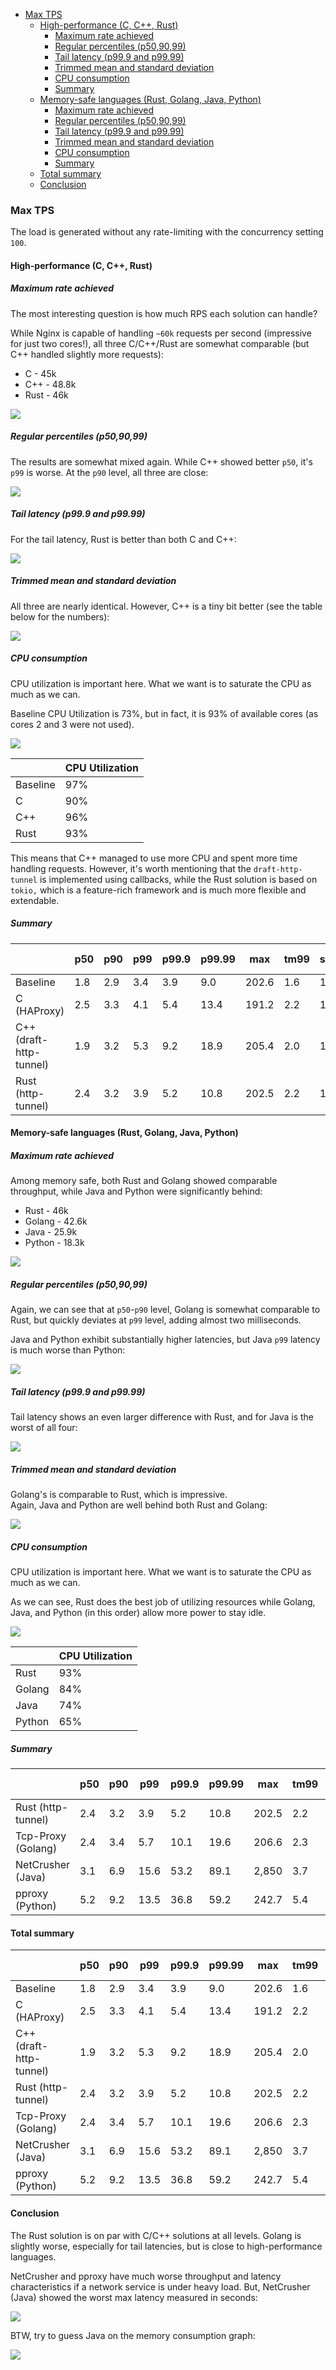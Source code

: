 - [Max TPS](#max-tps)
    * [High-performance (C, C++, Rust)](#high-performance-c-c-rust)
        + [Maximum rate achieved](#maximum-rate-achieved)
        + [Regular percentiles (p50,90,99)](#regular-percentiles-p509099)
        + [Tail latency (p99.9 and p99.99)](#tail-latency-p999-and-p9999)
        + [Trimmed mean and standard deviation](#trimmed-mean-and-standard-deviation)
        + [CPU consumption](#cpu-consumption)
        + [Summary](#summary)
    * [Memory-safe languages (Rust, Golang, Java, Python)](#memory-safe-languages-rust-golang-java-python)
        + [Maximum rate achieved](#maximum-rate-achieved-1)
        + [Regular percentiles (p50,90,99)](#regular-percentiles-p509099-1)
        + [Tail latency (p99.9 and p99.99)](#tail-latency-p999-and-p9999-1)
        + [Trimmed mean and standard deviation](#trimmed-mean-and-standard-deviation-1)
        + [CPU consumption](#cpu-consumption-1)
        + [Summary](#summary-1)
    * [Total summary](#total-summary)
    * [Conclusion](#conclusion)

### Max TPS

The load is generated without any rate-limiting with the concurrency setting `100`.

#### High-performance (C, C++, Rust)

##### Maximum rate achieved

The most interesting question is how much RPS each solution can handle?

While Nginx is capable of handling `~60k` requests per second (impressive for just two cores!),
all three C/C++/Rust are somewhat comparable (but C++ handled slightly more requests):

* C - 45k
* C++ - 48.8k
* Rust - 46k

![](https://raw.githubusercontent.com/xnuter/perf-gauge/main/examples/prom/max-baseline-c-cpp-rust-rps.png)

##### Regular percentiles (p50,90,99)

The results are somewhat mixed again. While C++ showed better `p50`, it's `p99` is worse.
At the `p90` level, all three are close:

![](https://raw.githubusercontent.com/xnuter/perf-gauge/main/examples/prom/max-baseline-c-cpp-rust-p50-99.png)

##### Tail latency (p99.9 and p99.99)

For the tail latency, Rust is better than both C and C++:

![](https://raw.githubusercontent.com/xnuter/perf-gauge/main/examples/prom/max-baseline-c-cpp-rust-tail.png)

##### Trimmed mean and standard deviation

All three are nearly identical. However, C++ is a tiny bit better (see the table below for the numbers):

![](https://raw.githubusercontent.com/xnuter/perf-gauge/main/examples/prom/max-baseline-c-cpp-rust-mean.png)

##### CPU consumption

CPU utilization is important here. What we want is to saturate the CPU as much as we can.

Baseline CPU Utilization is 73%, but in fact, it is 93% of available cores (as cores 2 and 3 were not used).

![](https://raw.githubusercontent.com/xnuter/perf-gauge/main/examples/prom/max-baseline-c-cpp-rust-cpu.png)

| | CPU Utilization |
|---|---|
|Baseline |97% |
|C |90%|
|C++ |96%|
|Rust |93%|

This means that C++ managed to use more CPU and spent more time handling requests.
However, it's worth mentioning that the `draft-http-tunnel` is implemented using callbacks, while the Rust solution is based on `tokio,`
which is a feature-rich framework and is much more flexible and extendable.

##### Summary

| | p50  | p90  | p99 |  p99.9 |  p99.99 | max | tm99 | stddev | rps (k) |
|---|---|---|---|---|---|---|---|---|---|
| Baseline  | 1.8  | 2.9 | 3.4 | 3.9 | 9.0 | 202.6 | 1.6 | 1.2 | 60.4 |
| C (HAProxy) | 2.5  | 3.3 | 4.1 | 5.4 | 13.4 | 191.2 | 2.2 | 1.3 | 45.3 |
| C++ (draft-http-tunnel) | 1.9  | 3.2 | 5.3 | 9.2 | 18.9 | 205.4 | 2.0 | 1.2 | 48.8 |
| Rust (http-tunnel) | 2.4  | 3.2  | 3.9 | 5.2 | 10.8 | 202.5 | 2.2 | 1.3 | 46 |

#### Memory-safe languages (Rust, Golang, Java, Python)

##### Maximum rate achieved

Among memory safe, both Rust and Golang showed comparable throughput, while Java and Python were significantly behind:

* Rust - 46k
* Golang - 42.6k
* Java - 25.9k
* Python - 18.3k

![](https://raw.githubusercontent.com/xnuter/perf-gauge/main/examples/prom/max-rust-golang-java-python-rps.png)

##### Regular percentiles (p50,90,99)

Again, we can see that at `p50`-`p90` level, Golang is somewhat comparable to Rust,
but quickly deviates at `p99` level, adding almost two milliseconds.

Java and Python exhibit substantially higher latencies, but Java `p99` latency is much worse than Python:

![](https://raw.githubusercontent.com/xnuter/perf-gauge/main/examples/prom/max-rust-golang-java-python-p50-99.png)

##### Tail latency (p99.9 and p99.99)

Tail latency shows an even larger difference with Rust, and for Java is the worst of all four:

![](https://raw.githubusercontent.com/xnuter/perf-gauge/main/examples/prom/max-rust-golang-java-python-tail.png)

##### Trimmed mean and standard deviation

Golang's is comparable to Rust, which is impressive.  
Again, Java and Python are well behind both Rust and Golang:

![](https://raw.githubusercontent.com/xnuter/perf-gauge/main/examples/prom/max-rust-golang-java-python-mean.png)

##### CPU consumption

CPU utilization is important here. What we want is to saturate the CPU as much as we can.

As we can see, Rust does the best job of utilizing resources while Golang, Java, and Python (in this order)
allow more power to stay idle.

![](https://raw.githubusercontent.com/xnuter/perf-gauge/main/examples/prom/max-rust-golang-java-python-cpu.png)

| | CPU Utilization |
|---|---|
|Rust |93%|
|Golang |84% |
|Java |74%|
|Python |65%|

##### Summary

| | p50  | p90  | p99 |  p99.9 |  p99.99 | max | tm99 | stddev | rps (k) |
|---|---|---|---|---|---|---|---|---|---|
| Rust (http-tunnel) | 2.4  | 3.2  | 3.9 | 5.2 | 10.8 | 202.5 | 2.2 | 1.3 | 46 |
| Tcp-Proxy (Golang) | 2.4 | 3.4 | 5.7  | 10.1 | 19.6 | 206.6 | 2.3 | 1.4 | 42.6 |
| NetCrusher (Java) | 3.1  | 6.9 | 15.6  | 53.2 | 89.1 | 2,850 | 3.7 | 12.3 | 25.9 |
| pproxy (Python) | 5.2  | 9.2 | 13.5  | 36.8 | 59.2 | 242.7 | 5.4 | 3.7 | 18.3 |

#### Total summary

| | p50  | p90  | p99 |  p99.9 |  p99.99 | max | tm99 | stddev | rps (k) |
|---|---|---|---|---|---|---|---|---|---|
| Baseline  | 1.8  | 2.9 | 3.4 | 3.9 | 9.0 | 202.6 | 1.6 | 1.2 | 60.4 |
| C (HAProxy) | 2.5  | 3.3 | 4.1 | 5.4 | 13.4 | 191.2 | 2.2 | 1.3 | 45.3 |
| C++ (draft-http-tunnel) | 1.9  | 3.2 | 5.3 | 9.2 | 18.9 | 205.4 | 2.0 | 1.2 | 48.8 |
| Rust (http-tunnel) | 2.4  | 3.2  | 3.9 | 5.2 | 10.8 | 202.5 | 2.2 | 1.3 | 46 |
| Tcp-Proxy (Golang) | 2.4 | 3.4 | 5.7  | 10.1 | 19.6 | 206.6 | 2.3 | 1.4 | 42.6 |
| NetCrusher (Java) | 3.1  | 6.9 | 15.6  | 53.2 | 89.1 | 2,850 | 3.7 | 12.3 | 25.9 |
| pproxy (Python) | 5.2  | 9.2 | 13.5  | 36.8 | 59.2 | 242.7 | 5.4 | 3.7 | 18.3 |

#### Conclusion

The Rust solution is on par with C/C++ solutions at all levels.
Golang is slightly worse, especially for tail latencies, but is close to high-performance languages.

NetCrusher and pproxy have much worse throughput and latency characteristics if a network service is under heavy load.
But, NetCrusher (Java) showed the worst max latency measured in seconds:

![](https://raw.githubusercontent.com/xnuter/perf-gauge/main/examples/prom/max-rust-golang-java-python-max.png)

BTW, try to guess Java on the memory consumption graph:

![](https://raw.githubusercontent.com/xnuter/perf-gauge/main/examples/prom/java-vs-others-memory.png)
